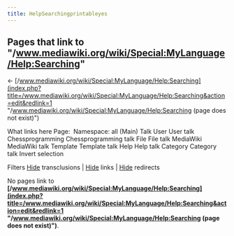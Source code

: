 ```yaml
---
title: HelpSearchingprintableyes
---
```

## Pages that link to "/www.mediawiki.org/wiki/Special:MyLanguage/Help:Searching"

← [/www.mediawiki.org/wiki/Special:MyLanguage/Help:Searching](index.php?title=/www.mediawiki.org/wiki/Special:MyLanguage/Help:Searching&action=edit&redlink=1 "/www.mediawiki.org/wiki/Special:MyLanguage/Help:Searching (page does not exist)")


What links here
Page:  Namespace:
all
(Main)
Talk
User
User talk
Chessprogramming
Chessprogramming talk
File
File talk
MediaWiki
MediaWiki talk
Template
Template talk
Help
Help talk
Category
Category talk
Invert selection

Filters
[Hide](index.php?title=Special:WhatLinksHere//www.mediawiki.org/wiki/Special:MyLanguage/Help:Searching&hidetrans=1 "Special:WhatLinksHere//www.mediawiki.org/wiki/Special:MyLanguage/Help:Searching") transclusions | [Hide](index.php?title=Special:WhatLinksHere//www.mediawiki.org/wiki/Special:MyLanguage/Help:Searching&hidelinks=1 "Special:WhatLinksHere//www.mediawiki.org/wiki/Special:MyLanguage/Help:Searching") links | [Hide](index.php?title=Special:WhatLinksHere//www.mediawiki.org/wiki/Special:MyLanguage/Help:Searching&hideredirs=1 "Special:WhatLinksHere//www.mediawiki.org/wiki/Special:MyLanguage/Help:Searching") redirects

No pages link to **[/www.mediawiki.org/wiki/Special:MyLanguage/Help:Searching](index.php?title=/www.mediawiki.org/wiki/Special:MyLanguage/Help:Searching&action=edit&redlink=1 "/www.mediawiki.org/wiki/Special:MyLanguage/Help:Searching (page does not exist)")**.

